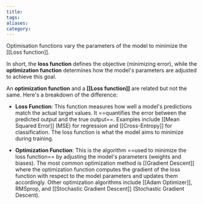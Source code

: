 ```yaml
---
title: 
tags: 
aliases: 
category:
---
```

Optimisation functions vary the parameters of the model to minimize the [[Loss function]].

In short, the **loss function** defines the objective (minimizing error), while the **optimization function** determines how the model's parameters are adjusted to achieve this goal.

An **optimization function** and a **[[Loss function]]** are related but not the same. Here's a breakdown of the difference:

- **Loss Function**: This function measures how well a model's predictions match the actual target values. It ==quantifies the error between the predicted output and the true output==. Examples include [[Mean Squared Error]] (MSE) for regression and [[Cross-Entropy]] for classification. The loss function is what the model aims to minimize during training.
  
- **Optimization Function**: This is the algorithm ==used to minimize the loss function== by adjusting the model's parameters (weights and biases). The most common optimization method is [[Gradient Descent]] where the optimization function computes the gradient of the loss function with respect to the model parameters and updates them accordingly. Other optimization algorithms include [[Adam Optimizer]], RMSprop, and [[Stochastic Gradient Descent]] (Stochastic Gradient Descent).

